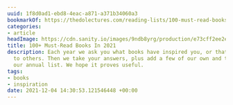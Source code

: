 ```yaml
---
uuid: 1f8d0ad1-ebd8-4eac-a871-a371b34060a3
bookmarkOf: https://thedolectures.com/reading-lists/100-must-read-books-in-2021/
categories:
- article
headImage: https://cdn.sanity.io/images/9ndb8yrg/production/e73cff2ee2e97e35d654f69d94a5e4af310bf299-4000x2270.jpg?w=1200&h=681&auto=format
title: 100+ Must-Read Books In 2021
description: Each year we ask you what books have inspired you, or that you have given
  to others. Then we take your answers, plus add a few of our own and turn them into
  our annual list. We hope it proves useful.
tags:
- books
- inspiration
date: 2021-12-04 14:30:53.121546448 +00:00
---
```


